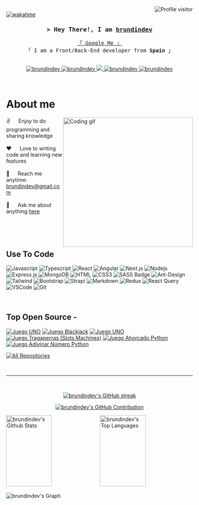 <!--
<h2 align="center">
  Welcome to brundindev World!
  <img src="https://media.giphy.com/media/hvRJCLFzcasrR4ia7z/giphy.gif" width="28">
</h2>
-->

<!--
<p align="center">
  <a href="https://github.com/brundindev"><img src="https://readme-typing-svg.herokuapp.com/?lines=Self%20Taught%20Programmer;Front%20End%20Developer;1.5%2B%20years%20of%20coding%20experience;Always%20learning%20new%20things&center=true&width=380&height=45"></a>
</p>

 -->

<a href="https://komarev.com/ghpvc/?username=brundindev">
  <img align="right" src="https://komarev.com/ghpvc/?username=brundindev&label=Visitors&color=0e75b6&style=flat" alt="Profile visitor" />
</a>


[![wakatime](https://wakatime.com/badge/user/018ee7ff-071d-4f8d-8021-77d2f55ccfc8/project/018f0628-19d6-41a5-b84a-f397e85aaec4.svg)](https://wakatime.com/badge/user/018ee7ff-071d-4f8d-8021-77d2f55ccfc8/project/018f0628-19d6-41a5-b84a-f397e85aaec4)

<!-- Intro  -->
<h3 align="center">
        <samp>&gt; Hey There!, I am
                <b><a target="_blank" href="https://github.com/brundindev">brundindev</a></b>
        </samp>
</h3>


<p align="center"> 
  <samp>
    <a href="https://www.google.com/search?q=brundindev">「 Google Me 」</a>
    <br>
    「 I am a Front/Back-End developer from <b>Spain</b> 」
    <br>
    <br>
  </samp>
</p>

<p align="center">
 <a href="https://brundindev.com" target="blank">
  <img src="https://img.shields.io/badge/Website-DC143C?style=for-the-badge&logo=medium&logoColor=white" alt="brundindev" />
 </a>
 <a href="https://linkedin.com/in/brundindev" target="_blank">
  <img src="https://img.shields.io/badge/LinkedIn-0077B5?style=for-the-badge&logo=linkedin&logoColor=white" alt="brundindev"/>
 </a>
 <!-- <a href="https://dev.to/brundindev" target="_blank">
  <img src="https://img.shields.io/badge/dev.to-0A0A0A?style=for-the-badge&logo=dev.to&logoColor=white" alt="brundindev" />
 </a> -->
 <a href="https://twitter.com/_brundindev" target="_blank">
  <img src="https://img.shields.io/badge/Twitter-1DA1F2?style=for-the-badge&logo=twitter&logoColor=white" />
 </a>
 <a href="https://instagram.com/_brundindev" target="_blank">
  <img src="https://img.shields.io/badge/Instagram-fe4164?style=for-the-badge&logo=instagram&logoColor=white" alt="brundindev" />
 </a> 
 <a href="https://facebook.com/brundindev" target="_blank">
  <img src="https://img.shields.io/badge/Facebook-20BEFF?&style=for-the-badge&logo=facebook&logoColor=white" alt="brundindev"  />
  </a> 
</p>
<br />

<!-- About Section -->
 # About me
 
<p>
 <img align="right" width="350" src="programmer.gif" alt="Coding gif" />
  
 ✌️ &emsp; Enjoy to do programming and sharing knowledge <br/><br/>
 ❤️ &emsp; Love to writing code and learning new features<br/><br/>
 📧 &emsp; Reach me anytime: brundindev@gmail.com<br/><br/>
 💬 &emsp; Ask me about anything [here](https://github.com/brundindev/brundindev/issues)

</p>

<br/>
<br/>
<br/>

## Use To Code

![Javascript](https://img.shields.io/badge/Javascript-F0DB4F?style=for-the-badge&labelColor=black&logo=javascript&logoColor=F0DB4F)
![Typescript](https://img.shields.io/badge/Typescript-007acc?style=for-the-badge&labelColor=black&logo=typescript&logoColor=007acc)
![React](https://img.shields.io/badge/-React-61DBFB?style=for-the-badge&labelColor=black&logo=react&logoColor=61DBFB)
![Angular](https://img.shields.io/badge/angular-%23DD0031.svg?style=for-the-badge&logo=angular&logoColor=white)
![Next.js](https://img.shields.io/badge/next.js-000000?style=for-the-badge&logo=nextdotjs&logoColor=white)
![Nodejs](https://img.shields.io/badge/Nodejs-3C873A?style=for-the-badge&labelColor=black&logo=node.js&logoColor=3C873A)
![Express.js](https://img.shields.io/badge/Express.js-000000?style=for-the-badge&logo=express&logoColor=white)
![MongoDB](https://img.shields.io/badge/MongoDB-4EA94B?style=for-the-badge&logo=mongodb&logoColor=white)
![HTML](https://img.shields.io/badge/HTML5-E34F26?style=for-the-badge&logo=html5&logoColor=white)
![CSS3](https://img.shields.io/badge/CSS3-1572B6?style=for-the-badge&logo=css3&logoColor=white)
![SASS Badge](https://img.shields.io/badge/Sass-CC6699?style=for-the-badge&logo=sass&logoColor=white)
![Ant-Design](https://img.shields.io/badge/AntDesign-0170FE?style=for-the-badge&logo=antdesign&logoColor=white)
![Tailwind](https://img.shields.io/badge/Tailwind_CSS-092749?style=for-the-badge&logo=tailwindcss&logoColor=06B6D4&labelColor=000000)
![Bootstrap](https://img.shields.io/badge/Bootstrap-563D7C?style=for-the-badge&logo=bootstrap&logoColor=white)
![Strapi](https://img.shields.io/badge/strapi-2E7EEA?style=for-the-badge&logo=strapi&logoColor=white)
![Markdown](https://img.shields.io/badge/Markdown-000000?style=for-the-badge&logo=markdown&logoColor=white)
![Redux](https://img.shields.io/badge/Redux-593D88?style=for-the-badge&logo=redux&logoColor=white)
![React Query](https://img.shields.io/badge/-React_Query-FF4154?style=for-the-badge&logo=react%20query&logoColor=white)
![VSCode](https://img.shields.io/badge/Visual_Studio-0078d7?style=for-the-badge&logo=visual%20studio&logoColor=white)
![Git](https://img.shields.io/badge/Git-F05032?style=for-the-badge&logo=git&logoColor=white)

<br/>

## Top Open Source -
[![Juego UNO](https://github-readme-stats.vercel.app/api/pin/?username=brundindev&repo=Tres-En-Raya&border_color=7F3FBF&bg_color=0D1117&title_color=C9D1D9&text_color=8B949E&icon_color=7F3FBF)](https://github.com/brundindev/Tres-En-Raya)
[![Juego Blackjack](https://github-readme-stats.vercel.app/api/pin/?username=brundindev&repo=Juego_Blackjack&border_color=7F3FBF&bg_color=0D1117&title_color=C9D1D9&text_color=8B949E&icon_color=7F3FBF)](https://github.com/brundindev/Juego_Blackjack)
[![Juego UNO](https://github-readme-stats.vercel.app/api/pin/?username=brundindev&repo=Juego-UNO&border_color=7F3FBF&bg_color=0D1117&title_color=C9D1D9&text_color=8B949E&icon_color=7F3FBF)](https://github.com/brundindev/Juego-UNO)
[![Juego Tragaperras (Slots Machines)](https://github-readme-stats.vercel.app/api/pin/?username=brundindev&repo=Juego_Tragaperras&border_color=7F3FBF&bg_color=0D1117&title_color=C9D1D9&text_color=8B949E&icon_color=7F3FBF)](https://github.com/brundindev/Juego_Tragaperras)
[![Juego Ahorcado Python](https://github-readme-stats.vercel.app/api/pin/?username=brundindev&repo=Juego_Ahorcado_Python&border_color=7F3FBF&bg_color=0D1117&title_color=C9D1D9&text_color=8B949E&icon_color=7F3FBF)](https://github.com/brundindev/Juego_Ahorcado_Python)
[![Juego Adivinar Número Python](https://github-readme-stats.vercel.app/api/pin/?username=brundindev&repo=Juego_Adivinar_Numero_Python&border_color=7F3FBF&bg_color=0D1117&title_color=C9D1D9&text_color=8B949E&icon_color=7F3FBF)](https://github.com/brundindev/Juego_Adivinar_Numero_Python)
<!--[![API NASA](https://github-readme-stats.vercel.app/api/pin/?username=brundindev&repo=API-NASA&border_color=7F3FBF&bg_color=0D1117&title_color=C9D1D9&text_color=8B949E&icon_color=7F3FBF)](https://github.com/brundindev/API-NASA)-->

<p align="left">
  <a href="https://github.com/brundindev?tab=repositories" target="_blank"><img alt="All Repositories" title="All Repositories" src="https://img.shields.io/badge/-All%20Repos-2962FF?style=for-the-badge&logo=koding&logoColor=white"/></a>
</p>

<br/>
<hr/>
<br/>

<p align="center">
  <a href="https://github.com/brundindev">
    <img src="https://github-readme-streak-stats.herokuapp.com/?user=brundindev&theme=radical&border=7F3FBF&background=0D1117" alt="brundindev's GitHub streak"/>
  </a>
</p>

<p align="center">
  <a href="https://github.com/brundindev">
    <img src="https://github-profile-summary-cards.vercel.app/api/cards/profile-details?username=brundindev&theme=radical" alt="brundindev's GitHub Contribution"/>
  </a>
</p>

<a> 
    <a href="https://github.com/brundindev"><img alt="brundindev's Github Stats" src="https://denvercoder1-github-readme-stats.vercel.app/api?username=brundindev&show_icons=true&count_private=true&theme=react&border_color=7F3FBF&bg_color=0D1117&title_color=F85D7F&icon_color=F8D866" height="192px" width="49.5%"/></a>
  <a href="https://github.com/brundindev"><img alt="brundindev's Top Languages" src="https://denvercoder1-github-readme-stats.vercel.app/api/top-langs/?username=brundindev&langs_count=8&layout=compact&theme=react&border_color=7F3FBF&bg_color=0D1117&title_color=F85D7F&icon_color=F8D866" height="192px" width="49.5%"/></a>
  <br/>
</a>


![brundindev's Graph](https://github-readme-activity-graph.vercel.app/graph?username=brundindev&custom_title=brundindev's%20GitHub%20Activity%20Graph&bg_color=0D1117&color=7F3FBF&line=7F3FBF&point=7F3FBF&area_color=FFFFFF&title_color=FFFFFF&area=true)
